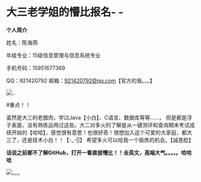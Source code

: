 # 大三老学姐的懵比报名- -

**个人简介**

姓名：陈海燕

年级专业：15级信息管理与信息系统专业

 手机号码：15951677369
 
QQ：921420792
邮箱：921420792@qq.com【官方的我。。。】


![..](https://timgsa.baidu.com/timg?image&quality=80&size=b9999_10000&sec=1508255398957&di=71caf0ba23dd453ddfd52f8fb5cc1db0&imgtype=0&src=http%3A%2F%2Fimg.xiazaizhijia.com%2Fuploads%2F2016%2F1102%2F20161102053114366.jpg)
 
 
 #重点！！
 
 虽然是大三的老腊肉，学过Java【小白】、C语言、数据库等等......，
 但是都是浮于表面，没有熟练运用过这些。大二对多火的了解是从一键测评和查询期末考试成绩开始的【哈哈】，感觉很有意思！也很好奇！很想加入这个可爱的大家庭，都大三了，还是技术小白！！【-_-||】
 希望多火可以给我一个锻炼的机会。【诚恳脸】
 

 **话说之前都不了解GitHub，打开一看直接懵比！！全英文，高端大气。。。。。哈哈哈**
 
 
 ![。。。](https://timgsa.baidu.com/timg?image&quality=80&size=b9999_10000&sec=1508255162193&di=2a82e41325fcf3c8617888ddd2f8ca8c&imgtype=0&src=http%3A%2F%2Fimg.zcool.cn%2Fcommunity%2F016c91580ac3dca84a0d304f39d544.jpg%40900w_1l_2o_100sh.jpg)
